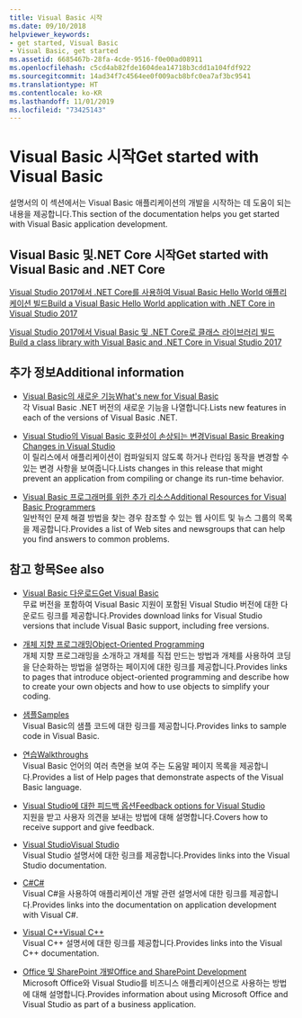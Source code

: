 ```yaml
---
title: Visual Basic 시작
ms.date: 09/10/2018
helpviewer_keywords:
- get started, Visual Basic
- Visual Basic, get started
ms.assetid: 6685467b-28fa-4cde-9516-f0e00ad08911
ms.openlocfilehash: c5cd4ab82fde1604dea14718b3cdd1a104fdf922
ms.sourcegitcommit: 14ad34f7c4564ee0f009acb8bfc0ea7af3bc9541
ms.translationtype: HT
ms.contentlocale: ko-KR
ms.lasthandoff: 11/01/2019
ms.locfileid: "73425143"
---
```

# <a name="get-started-with-visual-basic"></a><span data-ttu-id="2a8d5-102">Visual Basic 시작</span><span class="sxs-lookup"><span data-stu-id="2a8d5-102">Get started with Visual Basic</span></span>

<span data-ttu-id="2a8d5-103">설명서의 이 섹션에서는 Visual Basic 애플리케이션의 개발을 시작하는 데 도움이 되는 내용을 제공합니다.</span><span class="sxs-lookup"><span data-stu-id="2a8d5-103">This section of the documentation helps you get started with Visual Basic application development.</span></span>

## <a name="get-started-with-visual-basic-and-net-core"></a><span data-ttu-id="2a8d5-104">Visual Basic 및.NET Core 시작</span><span class="sxs-lookup"><span data-stu-id="2a8d5-104">Get started with Visual Basic and .NET Core</span></span>

[<span data-ttu-id="2a8d5-105">Visual Studio 2017에서 .NET Core를 사용하여 Visual Basic Hello World 애플리케이션 빌드</span><span class="sxs-lookup"><span data-stu-id="2a8d5-105">Build a Visual Basic Hello World application with .NET Core in Visual Studio 2017</span></span>](../../core/tutorials/vb-with-visual-studio.md)

[<span data-ttu-id="2a8d5-106">Visual Studio 2017에서 Visual Basic 및 .NET Core로 클래스 라이브러리 빌드</span><span class="sxs-lookup"><span data-stu-id="2a8d5-106">Build a class library with Visual Basic and .NET Core in Visual Studio 2017</span></span>](../../core/tutorials/vb-library-with-visual-studio.md)

## <a name="additional-information"></a><span data-ttu-id="2a8d5-107">추가 정보</span><span class="sxs-lookup"><span data-stu-id="2a8d5-107">Additional information</span></span>

- <span data-ttu-id="2a8d5-108">[Visual Basic의 새로운 기능](whats-new.md)</span><span class="sxs-lookup"><span data-stu-id="2a8d5-108">[What's new for Visual Basic](whats-new.md)</span></span>\
<span data-ttu-id="2a8d5-109">각 Visual Basic .NET 버전의 새로운 기능을 나열합니다.</span><span class="sxs-lookup"><span data-stu-id="2a8d5-109">Lists new features in each of the versions of Visual Basic .NET.</span></span>

- <span data-ttu-id="2a8d5-110">[Visual Studio의 Visual Basic 호환성이 손상되는 변경](breaking-changes-in-visual-studio.md)</span><span class="sxs-lookup"><span data-stu-id="2a8d5-110">[Visual Basic Breaking Changes in Visual Studio](breaking-changes-in-visual-studio.md)</span></span>\
<span data-ttu-id="2a8d5-111">이 릴리스에서 애플리케이션이 컴파일되지 않도록 하거나 런타임 동작을 변경할 수 있는 변경 사항을 보여줍니다.</span><span class="sxs-lookup"><span data-stu-id="2a8d5-111">Lists changes in this release that might prevent an application from compiling or change its run-time behavior.</span></span>

- <span data-ttu-id="2a8d5-112">[Visual Basic 프로그래머를 위한 추가 리소스](additional-resources.md)</span><span class="sxs-lookup"><span data-stu-id="2a8d5-112">[Additional Resources for Visual Basic Programmers](additional-resources.md)</span></span>\
<span data-ttu-id="2a8d5-113">일반적인 문제 해결 방법을 찾는 경우 참조할 수 있는 웹 사이트 및 뉴스 그룹의 목록을 제공합니다.</span><span class="sxs-lookup"><span data-stu-id="2a8d5-113">Provides a list of Web sites and newsgroups that can help you find answers to common problems.</span></span>

## <a name="see-also"></a><span data-ttu-id="2a8d5-114">참고 항목</span><span class="sxs-lookup"><span data-stu-id="2a8d5-114">See also</span></span>

- [<span data-ttu-id="2a8d5-115">Visual Basic 다운로드</span><span class="sxs-lookup"><span data-stu-id="2a8d5-115">Get Visual Basic</span></span>](https://visualstudio.microsoft.com/downloads/?utm_medium=microsoft&utm_source=docs.microsoft.com&utm_campaign=inline+link&utm_content=download+vs2019)  
<span data-ttu-id="2a8d5-116">무료 버전을 포함하여 Visual Basic 지원이 포함된 Visual Studio 버전에 대한 다운로드 링크를 제공합니다.</span><span class="sxs-lookup"><span data-stu-id="2a8d5-116">Provides download links for Visual Studio versions that include Visual Basic support, including free versions.</span></span>

- <span data-ttu-id="2a8d5-117">[개체 지향 프로그래밍](../programming-guide/concepts/object-oriented-programming.md)</span><span class="sxs-lookup"><span data-stu-id="2a8d5-117">[Object-Oriented Programming](../programming-guide/concepts/object-oriented-programming.md)</span></span>\
<span data-ttu-id="2a8d5-118">개체 지향 프로그래밍을 소개하고 개체를 직접 만드는 방법과 개체를 사용하여 코딩을 단순화하는 방법을 설명하는 페이지에 대한 링크를 제공합니다.</span><span class="sxs-lookup"><span data-stu-id="2a8d5-118">Provides links to pages that introduce object-oriented programming and describe how to create your own objects and how to use objects to simplify your coding.</span></span>

- <span data-ttu-id="2a8d5-119">[샘플](https://github.com/dotnet/samples/tree/master/snippets/visualbasic)</span><span class="sxs-lookup"><span data-stu-id="2a8d5-119">[Samples](https://github.com/dotnet/samples/tree/master/snippets/visualbasic)</span></span>\
<span data-ttu-id="2a8d5-120">Visual Basic의 샘플 코드에 대한 링크를 제공합니다.</span><span class="sxs-lookup"><span data-stu-id="2a8d5-120">Provides links to sample code in Visual Basic.</span></span>

- <span data-ttu-id="2a8d5-121">[연습](../../visual-basic/walkthroughs.md)</span><span class="sxs-lookup"><span data-stu-id="2a8d5-121">[Walkthroughs](../../visual-basic/walkthroughs.md)</span></span>\
<span data-ttu-id="2a8d5-122">Visual Basic 언어의 여러 측면을 보여 주는 도움말 페이지 목록을 제공합니다.</span><span class="sxs-lookup"><span data-stu-id="2a8d5-122">Provides a list of Help pages that demonstrate aspects of the Visual Basic language.</span></span>

- <span data-ttu-id="2a8d5-123">[Visual Studio에 대한 피드백 옵션](/visualstudio/ide/feedback-options)</span><span class="sxs-lookup"><span data-stu-id="2a8d5-123">[Feedback options for Visual Studio](/visualstudio/ide/feedback-options)</span></span>\
<span data-ttu-id="2a8d5-124">지원을 받고 사용자 의견을 보내는 방법에 대해 설명합니다.</span><span class="sxs-lookup"><span data-stu-id="2a8d5-124">Covers how to receive support and give feedback.</span></span>

- <span data-ttu-id="2a8d5-125">[Visual Studio](/visualstudio/)</span><span class="sxs-lookup"><span data-stu-id="2a8d5-125">[Visual Studio](/visualstudio/)</span></span>\
<span data-ttu-id="2a8d5-126">Visual Studio 설명서에 대한 링크를 제공합니다.</span><span class="sxs-lookup"><span data-stu-id="2a8d5-126">Provides links into the Visual Studio documentation.</span></span>

- <span data-ttu-id="2a8d5-127">[C#](../../csharp/index.md)</span><span class="sxs-lookup"><span data-stu-id="2a8d5-127">[C#](../../csharp/index.md)</span></span>\
<span data-ttu-id="2a8d5-128">Visual C#을 사용하여 애플리케이션 개발 관련 설명서에 대한 링크를 제공합니다.</span><span class="sxs-lookup"><span data-stu-id="2a8d5-128">Provides links into the documentation on application development with Visual C#.</span></span>

- <span data-ttu-id="2a8d5-129">[Visual C++](/cpp/)</span><span class="sxs-lookup"><span data-stu-id="2a8d5-129">[Visual C++](/cpp/)</span></span>\
<span data-ttu-id="2a8d5-130">Visual C++ 설명서에 대한 링크를 제공합니다.</span><span class="sxs-lookup"><span data-stu-id="2a8d5-130">Provides links into the Visual C++ documentation.</span></span>

- <span data-ttu-id="2a8d5-131">[Office 및 SharePoint 개발](/visualstudio/vsto/office-and-sharepoint-development-in-visual-studio)</span><span class="sxs-lookup"><span data-stu-id="2a8d5-131">[Office and SharePoint Development](/visualstudio/vsto/office-and-sharepoint-development-in-visual-studio)</span></span>\
<span data-ttu-id="2a8d5-132">Microsoft Office와 Visual Studio를 비즈니스 애플리케이션으로 사용하는 방법에 대해 설명합니다.</span><span class="sxs-lookup"><span data-stu-id="2a8d5-132">Provides information about using Microsoft Office and Visual Studio as part of a business application.</span></span>
